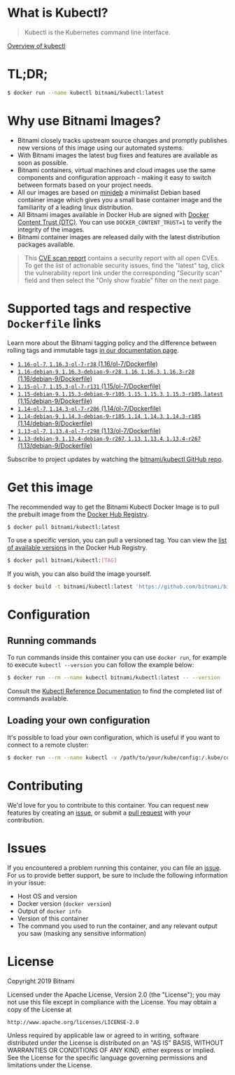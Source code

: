 
# What is Kubectl?

> Kubectl is the Kubernetes command line interface.

[Overview of kubectl](https://kubernetes.io/docs/reference/kubectl/overview/)

# TL;DR;

```bash
$ docker run --name kubectl bitnami/kubectl:latest
```

# Why use Bitnami Images?

* Bitnami closely tracks upstream source changes and promptly publishes new versions of this image using our automated systems.
* With Bitnami images the latest bug fixes and features are available as soon as possible.
* Bitnami containers, virtual machines and cloud images use the same components and configuration approach - making it easy to switch between formats based on your project needs.
* All our images are based on [minideb](https://github.com/bitnami/minideb) a minimalist Debian based container image which gives you a small base container image and the familiarity of a leading linux distribution.
* All Bitnami images available in Docker Hub are signed with [Docker Content Trust (DTC)](https://docs.docker.com/engine/security/trust/content_trust/). You can use `DOCKER_CONTENT_TRUST=1` to verify the integrity of the images.
* Bitnami container images are released daily with the latest distribution packages available.


> This [CVE scan report](https://quay.io/repository/bitnami/kubectl?tab=tags) contains a security report with all open CVEs. To get the list of actionable security issues, find the "latest" tag, click the vulnerability report link under the corresponding "Security scan" field and then select the "Only show fixable" filter on the next page.

# Supported tags and respective `Dockerfile` links

Learn more about the Bitnami tagging policy and the difference between rolling tags and immutable tags [in our documentation page](https://docs.bitnami.com/containers/how-to/understand-rolling-tags-containers/).


* [`1.16-ol-7`, `1.16.3-ol-7-r38` (1.16/ol-7/Dockerfile)](https://github.com/bitnami/bitnami-docker-kubectl/blob/1.16.3-ol-7-r38/1.16/ol-7/Dockerfile)
* [`1.16-debian-9`, `1.16.3-debian-9-r28`, `1.16`, `1.16.3`, `1.16.3-r28` (1.16/debian-9/Dockerfile)](https://github.com/bitnami/bitnami-docker-kubectl/blob/1.16.3-debian-9-r28/1.16/debian-9/Dockerfile)
* [`1.15-ol-7`, `1.15.3-ol-7-r131` (1.15/ol-7/Dockerfile)](https://github.com/bitnami/bitnami-docker-kubectl/blob/1.15.3-ol-7-r131/1.15/ol-7/Dockerfile)
* [`1.15-debian-9`, `1.15.3-debian-9-r105`, `1.15`, `1.15.3`, `1.15.3-r105`, `latest` (1.15/debian-9/Dockerfile)](https://github.com/bitnami/bitnami-docker-kubectl/blob/1.15.3-debian-9-r105/1.15/debian-9/Dockerfile)
* [`1.14-ol-7`, `1.14.3-ol-7-r206` (1.14/ol-7/Dockerfile)](https://github.com/bitnami/bitnami-docker-kubectl/blob/1.14.3-ol-7-r206/1.14/ol-7/Dockerfile)
* [`1.14-debian-9`, `1.14.3-debian-9-r185`, `1.14`, `1.14.3`, `1.14.3-r185` (1.14/debian-9/Dockerfile)](https://github.com/bitnami/bitnami-docker-kubectl/blob/1.14.3-debian-9-r185/1.14/debian-9/Dockerfile)
* [`1.13-ol-7`, `1.13.4-ol-7-r298` (1.13/ol-7/Dockerfile)](https://github.com/bitnami/bitnami-docker-kubectl/blob/1.13.4-ol-7-r298/1.13/ol-7/Dockerfile)
* [`1.13-debian-9`, `1.13.4-debian-9-r267`, `1.13`, `1.13.4`, `1.13.4-r267` (1.13/debian-9/Dockerfile)](https://github.com/bitnami/bitnami-docker-kubectl/blob/1.13.4-debian-9-r267/1.13/debian-9/Dockerfile)

Subscribe to project updates by watching the [bitnami/kubectl GitHub repo](https://github.com/bitnami/bitnami-docker-kubectl).

# Get this image

The recommended way to get the Bitnami Kubectl Docker Image is to pull the prebuilt image from the [Docker Hub Registry](https://hub.docker.com/r/bitnami/kubectl).

```bash
$ docker pull bitnami/kubectl:latest
```

To use a specific version, you can pull a versioned tag. You can view the [list of available versions](https://hub.docker.com/r/bitnami/kubectl/tags/) in the Docker Hub Registry.

```bash
$ docker pull bitnami/kubectl:[TAG]
```

If you wish, you can also build the image yourself.

```bash
$ docker build -t bitnami/kubectl:latest 'https://github.com/bitnami/bitnami-docker-kubectl.git#master:1.15/debian-9'
```

# Configuration

## Running commands

To run commands inside this container you can use `docker run`, for example to execute `kubectl --version` you can follow the example below:

```bash
$ docker run --rm --name kubectl bitnami/kubectl:latest -- --version
```

Consult the [Kubectl Reference Documentation](https://kubernetes.io/docs/reference/generated/kubectl/kubectl-commands) to find the completed list of commands available.

## Loading your own configuration

It's possible to load your own configuration, which is useful if you want to connect to a remote cluster:

```bash
$ docker run --rm --name kubectl -v /path/to/your/kube/config:/.kube/config bitnami/kubectl:latest
```

# Contributing

We'd love for you to contribute to this container. You can request new features by creating an [issue](https://github.com/bitnami/bitnami-docker-kubectl/issues), or submit a [pull request](https://github.com/bitnami/bitnami-docker-kubectl/pulls) with your contribution.

# Issues

If you encountered a problem running this container, you can file an [issue](https://github.com/bitnami/bitnami-docker-kubectl/issues). For us to provide better support, be sure to include the following information in your issue:

- Host OS and version
- Docker version (`docker version`)
- Output of `docker info`
- Version of this container
- The command you used to run the container, and any relevant output you saw (masking any sensitive information)

# License

Copyright 2019 Bitnami

Licensed under the Apache License, Version 2.0 (the "License");
you may not use this file except in compliance with the License.
You may obtain a copy of the License at

    http://www.apache.org/licenses/LICENSE-2.0

Unless required by applicable law or agreed to in writing, software
distributed under the License is distributed on an "AS IS" BASIS,
WITHOUT WARRANTIES OR CONDITIONS OF ANY KIND, either express or implied.
See the License for the specific language governing permissions and
limitations under the License.
